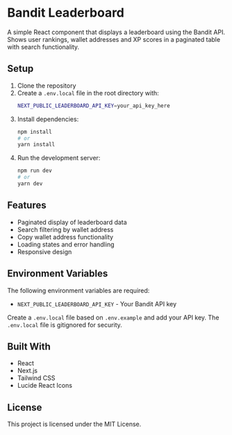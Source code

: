 # Bandit Leaderboard

A simple React component that displays a leaderboard using the Bandit API. Shows user rankings, wallet addresses and XP scores in a paginated table with search functionality.

## Setup

1. Clone the repository
2. Create a `.env.local` file in the root directory with:
    ```bash
    NEXT_PUBLIC_LEADERBOARD_API_KEY=your_api_key_here
    ```
3. Install dependencies:
    ```bash
    npm install
    # or
    yarn install
    ```
4. Run the development server:
    ```bash
    npm run dev
    # or
    yarn dev
    ```

## Features

- Paginated display of leaderboard data
- Search filtering by wallet address  
- Copy wallet address functionality
- Loading states and error handling
- Responsive design

## Environment Variables

The following environment variables are required:

- `NEXT_PUBLIC_LEADERBOARD_API_KEY` - Your Bandit API key

Create a `.env.local` file based on `.env.example` and add your API key. The `.env.local` file is gitignored for security.

## Built With

- React
- Next.js
- Tailwind CSS
- Lucide React Icons

## License

This project is licensed under the MIT License.
